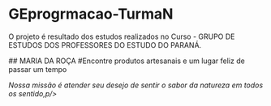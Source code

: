 # GEprogrmacao-TurmaN

<P>O projeto é resultado dos estudos realizados no Curso - GRUPO DE ESTUDOS DOS PROFESSORES DO ESTUDO DO PARANÁ.<P/>
## MARIA DA ROÇA
#Encontre produtos artesanais e um lugar feliz de passar um tempo
<p><em> Nossa missão é atender seu desejo de sentir o sabor da natureza em todos os sentido<em/>,p/>
